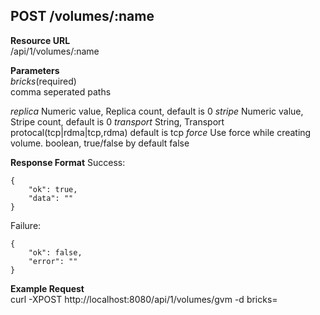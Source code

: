 ## POST /volumes/:name

**Resource URL**  
/api/1/volumes/:name

**Parameters**  
*bricks*(required)  
comma seperated paths

*replica* Numeric value, Replica count, default is 0
*stripe*  Numeric value, Stripe count, default is 0
*transport* String, Transport protocal(tcp|rdma|tcp,rdma) default is tcp
*force*   Use force while creating volume. boolean, true/false by default false

**Response Format**
Success:

    {
        "ok": true,
        "data": ""
    }

Failure:

    {
        "ok": false,
        "error": ""
    }


**Example Request**  
curl -XPOST http://localhost:8080/api/1/volumes/gvm -d bricks=



